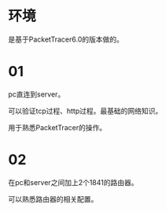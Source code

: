 # 环境

是基于PacketTracer6.0的版本做的。



# 01

pc直连到server。

可以验证tcp过程、http过程。最基础的网络知识。

用于熟悉PacketTracer的操作。



# 02

在pc和server之间加上2个1841的路由器。

可以熟悉路由器的相关配置。

